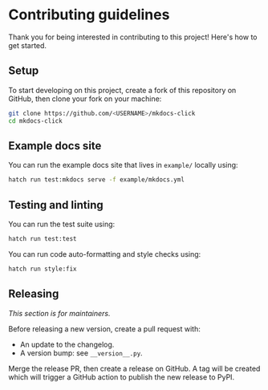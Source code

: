 # Contributing guidelines

Thank you for being interested in contributing to this project! Here's how to get started.

## Setup

To start developing on this project, create a fork of this repository on GitHub, then clone your fork on your machine:

```bash
git clone https://github.com/<USERNAME>/mkdocs-click
cd mkdocs-click
```

## Example docs site

You can run the example docs site that lives in `example/` locally using:

```bash
hatch run test:mkdocs serve -f example/mkdocs.yml
```

## Testing and linting

You can run the test suite using:

```bash
hatch run test:test
```

You can run code auto-formatting and style checks using:

```bash
hatch run style:fix
```

## Releasing

_This section is for maintainers._

Before releasing a new version, create a pull request with:

- An update to the changelog.
- A version bump: see `__version__.py`.

Merge the release PR, then create a release on GitHub. A tag will be created which will trigger a GitHub action to publish the new release to PyPI.
